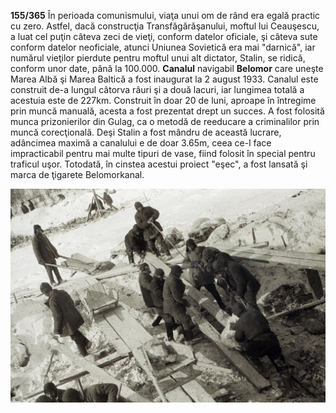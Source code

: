 **155/365** În perioada comunismului, viaţa unui om de rând era egală practic cu zero. Astfel, dacă construcţia Transfăgărăşanului, moftul lui Ceauşescu, a luat cel puţin câteva zeci de vieţi, conform datelor oficiale, şi câteva sute conform datelor neoficiale, atunci Uniunea Sovietică era mai "darnică", iar numărul vieţilor pierdute pentru moftul unui alt dictator, Stalin, se ridică, conform unor date, până la 100.000. **Canalul** navigabil **Belomor** care uneşte Marea Albă şi Marea Baltică a fost inaugurat la 2 august 1933. Canalul este construit de-a lungul câtorva râuri şi a două lacuri, iar lungimea totală a acestuia este de 227km. Construit în doar 20 de luni, aproape în întregime prin muncă manuală, acesta a fost prezentat drept un succes. A fost folosită munca prizonierilor din Gulag, ca o metodă de reeducare a criminalilor prin muncă corecţională. Deşi Stalin a fost mândru de această lucrare, adâncimea maximă a canalului e de doar 3.65m, ceea ce-l face impracticabil pentru mai multe tipuri de vase, fiind folosit în special pentru traficul uşor. Totodată, în cinstea acestui proiect "eşec", a fost lansată şi marca de ţigarete Belomorkanal.

![Prizonieri construind Canalul Belomor](image-1.jpg)
